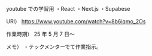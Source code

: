 youtube での学習用
・React
・Next.js
・Supabese

URl）
https://www.youtube.com/watch?v=8b6iqmo_2Os

作業時期）
25 年 5 月 7 日〜

メモ）
・テックメンターでて作業指示。
